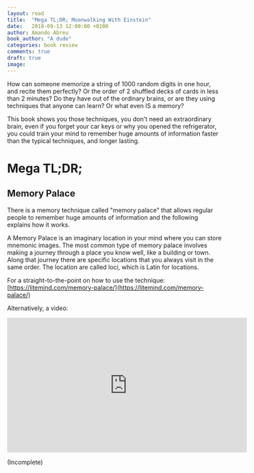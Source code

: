 ```yaml
---
layout: read
title:  "Mega TL;DR; Moonwalking With Einstein"
date:   2018-09-13 12:00:00 +0200
author: Amando Abreu
book_author: "A dude"
categories: book review
comments: true
draft: true
image:
---
```

How can someone memorize a string of 1000 random digits in one hour, and recite them perfectly? Or the order of 2 shuffled decks of cards in less than 2 minutes? Do they have out of the ordinary brains, or are they using techniques that anyone can learn? Or what even IS a memory?

This book shows you those techniques, you don't need an extraordinary brain, even if you forget your car keys or why you opened the refrigerator, you could train your mind to remember huge amounts of information faster than the typical techniques, and longer lasting.

# Mega TL;DR;

## Memory Palace
There is a memory technique called "memory palace" that allows regular people to remember huge amounts of information and the following explains how it works.

A Memory Palace is an imaginary location in your mind where you can store mnemonic images. The most common type of memory palace involves making a journey through a place you know well, like a building or town. Along that journey there are specific locations that you always visit in the same order. The location are called loci, which is Latin for locations.

For a straight-to-the-point on how to use the technique: [https://litemind.com/memory-palace/](https://litemind.com/memory-palace/)

Alternatively, a video:

<iframe width="560" height="315" src="https://www.youtube.com/embed/hl7CtMwIyU0" frameborder="0" allow="accelerometer; autoplay; clipboard-write; encrypted-media; gyroscope; picture-in-picture" allowfullscreen></iframe>

(Incomplete)